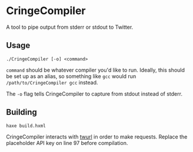 # CringeCompiler
A tool to pipe output from stderr or stdout to Twitter.

## Usage
`./CringeCompiler [-o] <command>`

`command` should be whatever compiler you'd like to run. Ideally, this should be set up as an alias, so something like `gcc` would run `/path/to/CringeCompiler gcc` instead.

The `-o` flag tells CringeCompiler to capture from stdout instead of stderr.

## Building

`haxe build.hxml`

CringeCompiler interacts with [twurl](https://github.com/twitter/twurl) in order to make requests. Replace the placeholder API key on line 97 before compilation.
